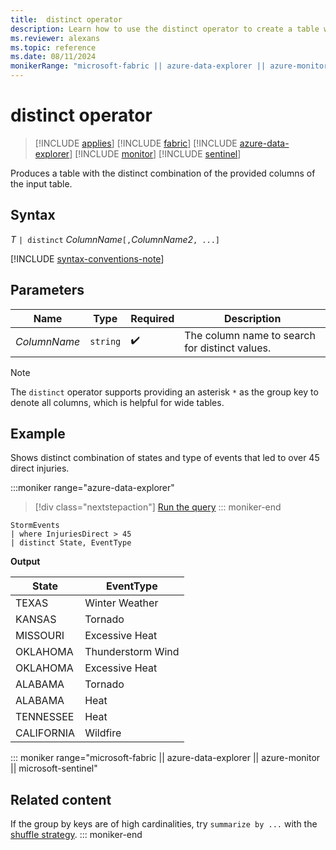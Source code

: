```yaml
---
title:  distinct operator
description: Learn how to use the distinct operator to create a table with the distinct combination of the columns of the input table.
ms.reviewer: alexans
ms.topic: reference
ms.date: 08/11/2024
monikerRange: "microsoft-fabric || azure-data-explorer || azure-monitor || microsoft-sentinel "
---
```

# distinct operator

> [!INCLUDE [applies](../includes/applies-to-version/applies.md)] [!INCLUDE [fabric](../includes/applies-to-version/fabric.md)] [!INCLUDE [azure-data-explorer](../includes/applies-to-version/azure-data-explorer.md)] [!INCLUDE [monitor](../includes/applies-to-version/monitor.md)] [!INCLUDE [sentinel](../includes/applies-to-version/sentinel.md)] 


Produces a table with the distinct combination of the provided columns of the input table.

## Syntax

*T* `| distinct` *ColumnName*`[,`*ColumnName2*`, ...]`

[!INCLUDE [syntax-conventions-note](../includes/syntax-conventions-note.md)]

## Parameters

| Name | Type | Required | Description |
|--|--|--|--|
| *ColumnName*| `string` |  :heavy_check_mark:| The column name to search for distinct values. |

> [!NOTE]
> The `distinct` operator supports providing an asterisk `*` as the group key to denote all columns, which is helpful for wide tables.

## Example

Shows distinct combination of states and type of events that led to over 45 direct injuries.

:::moniker range="azure-data-explorer"
> [!div class="nextstepaction"]
> <a href="https://dataexplorer.azure.com/clusters/help/databases/Samples?query=H4sIAAAAAAAAAwsuyS/KdS1LzSsp5uWqUSjPSC1KVfDMyyotykwtdsksSk0uUbBTMDEFSaZkFpdk5gEFgksSS1J1FMDaQioLUgH0ldkdRQAAAA==" target="_blank">Run the query</a>
::: moniker-end

```kusto
StormEvents
| where InjuriesDirect > 45
| distinct State, EventType
```

**Output**

|State|EventType|
|--|--|
|TEXAS|Winter Weather|
|KANSAS|Tornado|
|MISSOURI|Excessive Heat|
|OKLAHOMA|Thunderstorm Wind|
|OKLAHOMA|Excessive Heat|
|ALABAMA|Tornado|
|ALABAMA|Heat|
|TENNESSEE|Heat|
|CALIFORNIA|Wildfire|

::: moniker range="microsoft-fabric || azure-data-explorer || azure-monitor || microsoft-sentinel"

## Related content

If the group by keys are of high cardinalities, try `summarize by ...` with the [shuffle strategy](shuffle-query.md).
::: moniker-end